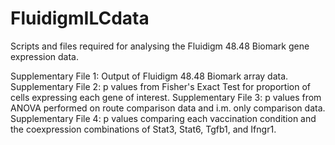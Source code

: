 # FluidigmILCdata
Scripts and files required for analysing the Fluidigm 48.48 Biomark gene expression data.

Supplementary File 1: Output of Fluidigm 48.48 Biomark array data.
Supplementary File 2: p values from Fisher's Exact Test for proportion of cells expressing each gene of interest.
Supplementary File 3: p values from ANOVA performed on route comparison data and i.m. only comparison data.
Supplementary File 4: p values comparing each vaccination condition and the coexpression combinations of Stat3, Stat6, Tgfb1, and Ifngr1.
